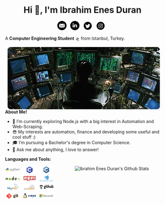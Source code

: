 <h1 align="center">Hi 👋, I'm Ibrahim Enes Duran</h1>

<p align='center'>
<a href="mailto:ibrahimenesduran@hotmail.com"><img height="30" src="https://raw.githubusercontent.com/ibrahimenesduran/ibrahimenesduran/master/assets/icon_email.png"></a>&nbsp;&nbsp;
<a href="https://www.linkedin.com/in/ibrahimenesduran/"><img height="30" src="https://raw.githubusercontent.com/ibrahimenesduran/ibrahimenesduran/master/assets/icon_linkedin.png"></a>&nbsp;&nbsp;
<a href="https://twitter.com/ibrahimenesd"><img height="30" src="https://raw.githubusercontent.com/ibrahimenesduran/ibrahimenesduran/master/assets/icon_twitter.png"></a>&nbsp;&nbsp;
<a href="https://instagram.com/ibrahimenes.duran"><img height="30" src="https://raw.githubusercontent.com/ibrahimenesduran/ibrahimenesduran/master/assets/icon_instagram.png"></a>&nbsp;&nbsp;
</p>

A **Computer Engineering Student** 🛸 from Istanbul, Turkey.

<img align="right" alt="GIF" src="https://raw.githubusercontent.com/ibrahimenesduran/ibrahimenesduran/master/assets/matrix.gif"/>
  
**About Me!**

- 🌱 I’m currently exploring Node.js with a big interest in Automation and Web-Scraping. 
- 😎 My interests are automation, finance and developing some useful and cool stuff :)
- 🎓 I’m pursuing a Bachelor's degree in Computer Science.
- 💬 Ask me about anything, I love to answer!

**Languages and Tools:** 
<p>
  <a href="https://github.com/ibrahimenesduran/ibrahimenesduran">
    <img width="55%" align="right" alt="Ibrahim Enes Duran's Github Stats" src="https://readme-stats.warengonzaga.com/api?username=ibrahimenesduran&show_icons=true&count_private=true" />
  </a>

  <code><img width="10%" src="https://raw.githubusercontent.com/ibrahimenesduran/ibrahimenesduran/master/assets/logo/python-ar21.svg"></code>
  <code><img width="10%" src="https://raw.githubusercontent.com/ibrahimenesduran/ibrahimenesduran/master/assets/logo/c-ar21.png"></code>
  <code><img width="10%" src="https://raw.githubusercontent.com/ibrahimenesduran/ibrahimenesduran/master/assets/logo/cplusplus-ar21.png"></code>
  <br />
  <code><img width="10%" src="https://raw.githubusercontent.com/ibrahimenesduran/ibrahimenesduran/master/assets/logo/nodejs-ar21.svg"></code>
  <code><img width="10%" src="https://raw.githubusercontent.com/ibrahimenesduran/ibrahimenesduran/master/assets/logo/npmjs-ar21.svg"></code>
  <code><img width="10%" src="https://raw.githubusercontent.com/ibrahimenesduran/ibrahimenesduran/master/assets/logo/visualstudio_code-ar21.svg"></code>
  <br />
  <code><img width="10%" src="https://raw.githubusercontent.com/ibrahimenesduran/ibrahimenesduran/master/assets/logo/mysql-ar21.svg"></code>
  <code><img width="10%" src="https://raw.githubusercontent.com/ibrahimenesduran/ibrahimenesduran/master/assets/logo/phpmyadmin-ar21.svg"></code>
  <code><img width="10%" src="https://raw.githubusercontent.com/ibrahimenesduran/ibrahimenesduran/master/assets/logo/github-ar21.svg"></code>
  <br />
  <code><img width="10%" src="https://raw.githubusercontent.com/ibrahimenesduran/ibrahimenesduran/master/assets/logo/git-scm-ar21.svg"></code>
  <code><img width="10%" src="https://raw.githubusercontent.com/ibrahimenesduran/ibrahimenesduran/master/assets/logo/linux-ar21.svg"></code>
  <code><img width="10%" src="https://raw.githubusercontent.com/ibrahimenesduran/ibrahimenesduran/master/assets/logo/microsoft-ar21.svg"></code>
</p>

